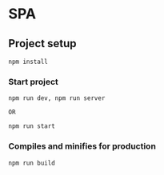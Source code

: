# SPA 

## Project setup

```
npm install
```

### Start project

```
npm run dev, npm run server

OR

npm run start

```

### Compiles and minifies for production

```
npm run build
```
